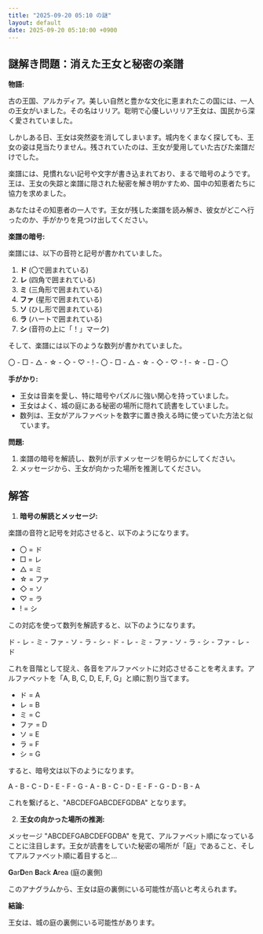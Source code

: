 ```yaml
---
title: "2025-09-20 05:10 の謎"
layout: default
date: 2025-09-20 05:10:00 +0900
---
```

## 謎解き問題：消えた王女と秘密の楽譜

**物語:**

古の王国、アルカディア。美しい自然と豊かな文化に恵まれたこの国には、一人の王女がいました。その名はリリア。聡明で心優しいリリア王女は、国民から深く愛されていました。

しかしある日、王女は突然姿を消してしまいます。城内をくまなく探しても、王女の姿は見当たりません。残されていたのは、王女が愛用していた古びた楽譜だけでした。

楽譜には、見慣れない記号や文字が書き込まれており、まるで暗号のようです。王は、王女の失踪と楽譜に隠された秘密を解き明かすため、国中の知恵者たちに協力を求めました。

あなたはその知恵者の一人です。王女が残した楽譜を読み解き、彼女がどこへ行ったのか、手がかりを見つけ出してください。

**楽譜の暗号:**

楽譜には、以下の音符と記号が書かれていました。

1.  **ド** (〇で囲まれている)
2.  **レ** (四角で囲まれている)
3.  **ミ** (三角形で囲まれている)
4.  **ファ** (星形で囲まれている)
5.  **ソ** (ひし形で囲まれている)
6.  **ラ** (ハートで囲まれている)
7.  **シ** (音符の上に「！」マーク)

そして、楽譜には以下のような数列が書かれていました。

〇 - □ - △ - ☆ - ◇ - ♡ - ! - 〇 - □ - △ - ☆ - ◇ - ♡ - ! - ☆ - □ - 〇

**手がかり:**

*   王女は音楽を愛し、特に暗号やパズルに強い関心を持っていました。
*   王女はよく、城の庭にある秘密の場所に隠れて読書をしていました。
*   数列は、王女がアルファベットを数字に置き換える時に使っていた方法と似ています。

**問題:**

1.  楽譜の暗号を解読し、数列が示すメッセージを明らかにしてください。
2.  メッセージから、王女が向かった場所を推測してください。

## 解答

1.  **暗号の解読とメッセージ:**

楽譜の音符と記号を対応させると、以下のようになります。

*   〇 = ド
*   □ = レ
*   △ = ミ
*   ☆ = ファ
*   ◇ = ソ
*   ♡ = ラ
*   ! = シ

この対応を使って数列を解読すると、以下のようになります。

ド - レ - ミ - ファ - ソ - ラ - シ - ド - レ - ミ - ファ - ソ - ラ - シ - ファ - レ - ド

これを音階として捉え、各音をアルファベットに対応させることを考えます。アルファベットを「A, B, C, D, E, F, G」と順に割り当てます。

* ド = A
* レ = B
* ミ = C
* ファ = D
* ソ = E
* ラ = F
* シ = G

すると、暗号文は以下のようになります。

A - B - C - D - E - F - G - A - B - C - D - E - F - G - D - B - A

これを繋げると、"ABCDEFGABCDEFGDBA" となります。

2.  **王女の向かった場所の推測:**

メッセージ "ABCDEFGABCDEFGDBA" を見て、アルファベット順になっていることに注目します。王女が読書をしていた秘密の場所が「庭」であること、そしてアルファベット順に着目すると…

**G**ar**D**en **B**ack **A**rea (庭の裏側)

このアナグラムから、王女は庭の裏側にいる可能性が高いと考えられます。

**結論:**

王女は、城の庭の裏側にいる可能性があります。
